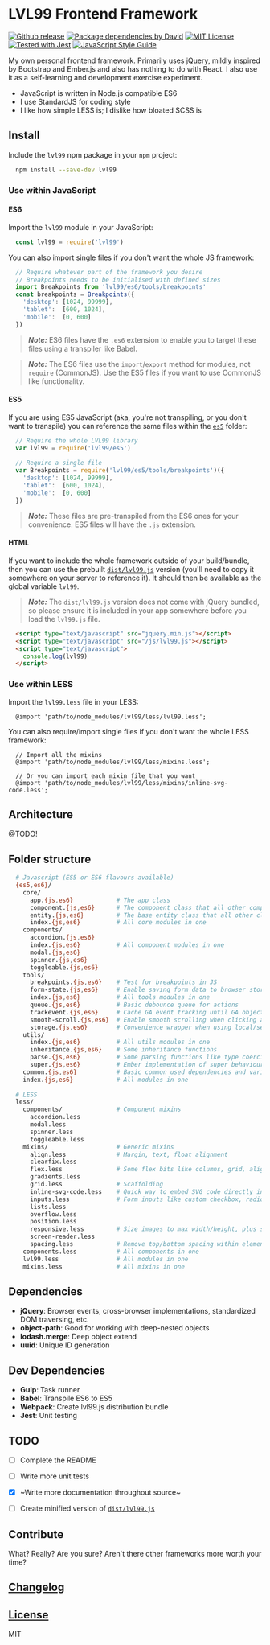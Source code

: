 # LVL99 Frontend Framework

[![Github release](https://img.shields.io/github/release/qubyte/rubidium.svg)](https://github.com/lvl99/lvl99/tree/1.4.3)
[![Package dependencies by David](https://img.shields.io/david/lvl99/lvl99.svg)](https://david-dm.org/lvl99/lvl99.svg)
[![MIT License](https://img.shields.io/github/license/mashape/apistatus.svg)](LICENSE.md)
[![Tested with Jest](https://img.shields.io/badge/tested_with-jest-99424f.svg)](https://github.com/facebook/jest)
[![JavaScript Style Guide](https://img.shields.io/badge/code_style-standard-brightgreen.svg)](https://standardjs.com)

My own personal frontend framework. Primarily uses jQuery, mildly inspired by Bootstrap and Ember.js and also has
nothing to do with React. I also use it as a self-learning and development exercise experiment.

* JavaScript is written in Node.js compatible ES6
* I use StandardJS for coding style
* I like how simple LESS is; I dislike how bloated SCSS is


## Install

Include the `lvl99` npm package in your `npm` project: 

```bash
  npm install --save-dev lvl99
```


### Use within JavaScript

#### ES6

Import the `lvl99` module in your JavaScript:

```javascript
  const lvl99 = require('lvl99')
```

You can also import single files if you don't want the whole JS framework:

```javascript
  // Require whatever part of the framework you desire
  // Breakpoints needs to be initialised with defined sizes
  import Breakpoints from 'lvl99/es6/tools/breakpoints'
  const breakpoints = Breakpoints({
    'desktop': [1024, 99999],
    'tablet':  [600, 1024],
    'mobile':  [0, 600]
  })
```

> ***Note:*** ES6 files have the `.es6` extension to enable you to target these files using a transpiler like Babel.

> ***Note:*** The ES6 files use the `import`/`export` method for modules, not `require` (CommonJS). Use the ES5 files
> if you want to use CommonJS like functionality.

#### ES5

If you are using ES5 JavaScript (aka, you're not transpiling, or you don't want to transpile) you can reference the same
files within the [`es5`](es5) folder:

```javascript
  // Require the whole LVL99 library
  var lvl99 = require('lvl99/es5')
  
  // Require a single file
  var Breakpoints = require('lvl99/es5/tools/breakpoints')({
    'desktop': [1024, 99999],
    'tablet':  [600, 1024],
    'mobile':  [0, 600]
  })
```

> ***Note:*** These files are pre-transpiled from the ES6 ones for your convenience. ES5 files will have the `.js`
> extension.


#### HTML

If you want to include the whole framework outside of your build/bundle, then you can use the prebuilt
[`dist/lvl99.js`](dist/lvl99.js) version (you'll need to copy it somewhere on your server to reference it). It should
then be available as the global variable `lvl99`. 

> ***Note:*** The `dist/lvl99.js` version does not come with jQuery bundled, so please ensure it is included in your
> app somewhere before you load the `lvl99.js` file.

```html
  <script type="text/javascript" src="jquery.min.js"></script>
  <script type="text/javascript" src="/js/lvl99.js"></script>
  <script type="text/javascript">
    console.log(lvl99)
  </script>
```


### Use within LESS

Import the `lvl99.less` file in your LESS:

```less
  @import 'path/to/node_modules/lvl99/less/lvl99.less';
```

You can also require/import single files if you don't want the whole LESS framework:

```less
  // Import all the mixins
  @import 'path/to/node_modules/lvl99/less/mixins.less';
  
  // Or you can import each mixin file that you want
  @import 'path/to/node_modules/lvl99/less/mixins/inline-svg-code.less';
```


## Architecture

@TODO!


## Folder structure

```bash
  # Javascript (ES5 or ES6 flavours available)
  {es5,es6}/
    core/
      app.{js,es6}            # The app class 
      component.{js,es6}      # The component class that all other components inherit
      entity.{js,es6}         # The base entity class that all other classes inherit from
      index.{js,es6}          # All core modules in one
    components/
      accordion.{js,es6}
      index.{js,es6}          # All component modules in one
      modal.{js,es6}
      spinner.{js,es6} 
      toggleable.{js,es6}
    tools/
      breakpoints.{js,es6}    # Test for breakpoints in JS
      form-state.{js,es6}     # Enable saving form data to browser storage 
      index.{js,es6}          # All tools modules in one
      queue.{js,es6}          # Basic debounce queue for actions
      trackevent.{js,es6}     # Cache GA event tracking until GA object loaded
      smooth-scroll.{js,es6}  # Enable smooth scrolling when clicking anchor links
      storage.{js,es6}        # Convenience wrapper when using local/session storage
    utils/
      index.{js,es6}          # All utils modules in one
      inheritance.{js,es6}    # Some inheritance functions
      parse.{js,es6}          # Some parsing functions like type coercion, etc.
      super.{js,es6}          # Ember implementation of super behaviour
    common.{js,es6}           # Basic common used dependencies and variables
    index.{js,es6}            # All modules in one
    
  # LESS
  less/
    components/               # Component mixins
      accordion.less 
      modal.less
      spinner.less
      toggleable.less
    mixins/                   # Generic mixins
      align.less              # Margin, text, float alignment
      clearfix.less
      flex.less               # Some flex bits like columns, grid, alignment, etc.
      gradients.less
      grid.less               # Scaffolding
      inline-svg-code.less    # Quick way to embed SVG code directly in CSS
      inputs.less             # Form inputs like custom checkbox, radio, switch
      lists.less
      overflow.less
      position.less         
      responsive.less         # Size images to max width/height, plus show/hide elements based on breakpoints
      screen-reader.less
      spacing.less            # Remove top/bottom spacing within elements
    components.less           # All components in one
    lvl99.less                # All modules in one
    mixins.less               # All mixins in one
```


## Dependencies

- **jQuery**: Browser events, cross-browser implementations, standardized DOM traversing, etc.
- **object-path**: Good for working with deep-nested objects
- **lodash.merge**: Deep object extend
- **uuid**: Unique ID generation


## Dev Dependencies

- **Gulp**: Task runner
- **Babel**: Transpile ES6 to ES5
- **Webpack**: Create lvl99.js distribution bundle
- **Jest**: Unit testing


## TODO

- [ ] Complete the README
- [ ] Write more unit tests
- [x] ~Write more documentation throughout source~
- [ ] Create minified version of [`dist/lvl99.js`](dist/lvl99.js)


## Contribute

What? Really? Are you sure? Aren't there other frameworks more worth your time?


## [Changelog](CHANGELOG.md)


## [License](LICENSE.md)

MIT
